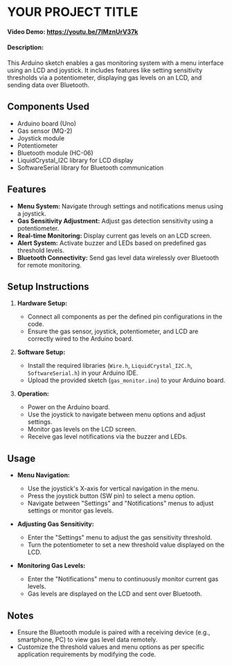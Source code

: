 # YOUR PROJECT TITLE
#### Video Demo:  <https://youtu.be/7lMznUrV37k>
#### Description:

This Arduino sketch enables a gas monitoring system with a menu interface using an LCD and joystick. It includes features like setting sensitivity thresholds via a potentiometer, displaying gas levels on an LCD, and sending data over Bluetooth.

## Components Used
- Arduino board (Uno)
- Gas sensor (MQ-2)
- Joystick module
- Potentiometer
- Bluetooth module (HC-06)
- LiquidCrystal_I2C library for LCD display
- SoftwareSerial library for Bluetooth communication

## Features
- **Menu System:** Navigate through settings and notifications menus using a joystick.
- **Gas Sensitivity Adjustment:** Adjust gas detection sensitivity using a potentiometer.
- **Real-time Monitoring:** Display current gas levels on an LCD screen.
- **Alert System:** Activate buzzer and LEDs based on predefined gas threshold levels.
- **Bluetooth Connectivity:** Send gas level data wirelessly over Bluetooth for remote monitoring.

## Setup Instructions
1. **Hardware Setup:**
   - Connect all components as per the defined pin configurations in the code.
   - Ensure the gas sensor, joystick, potentiometer, and LCD are correctly wired to the Arduino board.

2. **Software Setup:**
   - Install the required libraries (`Wire.h`, `LiquidCrystal_I2C.h`, `SoftwareSerial.h`) in your Arduino IDE.
   - Upload the provided sketch (`gas_monitor.ino`) to your Arduino board.

3. **Operation:**
   - Power on the Arduino board.
   - Use the joystick to navigate between menu options and adjust settings.
   - Monitor gas levels on the LCD screen.
   - Receive gas level notifications via the buzzer and LEDs.

## Usage
- **Menu Navigation:**
  - Use the joystick's X-axis for vertical navigation in the menu.
  - Press the joystick button (SW pin) to select a menu option.
  - Navigate between "Settings" and "Notifications" menus to adjust settings or monitor gas levels.

- **Adjusting Gas Sensitivity:**
  - Enter the "Settings" menu to adjust the gas sensitivity threshold.
  - Turn the potentiometer to set a new threshold value displayed on the LCD.

- **Monitoring Gas Levels:**
  - Enter the "Notifications" menu to continuously monitor current gas levels.
  - Gas levels are displayed on the LCD and sent over Bluetooth.

## Notes
- Ensure the Bluetooth module is paired with a receiving device (e.g., smartphone, PC) to view gas level data remotely.
- Customize the threshold values and menu options as per specific application requirements by modifying the code.
